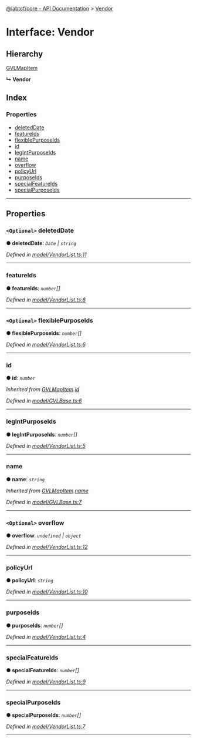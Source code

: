 [@iabtcf/core - API Documentation](../README.md) > [Vendor](../interfaces/vendor.md)

# Interface: Vendor

## Hierarchy

 [GVLMapItem](gvlmapitem.md)

**↳ Vendor**

## Index

### Properties

* [deletedDate](vendor.md#deleteddate)
* [featureIds](vendor.md#featureids)
* [flexiblePurposeIds](vendor.md#flexiblepurposeids)
* [id](vendor.md#id)
* [legIntPurposeIds](vendor.md#legintpurposeids)
* [name](vendor.md#name)
* [overflow](vendor.md#overflow)
* [policyUrl](vendor.md#policyurl)
* [purposeIds](vendor.md#purposeids)
* [specialFeatureIds](vendor.md#specialfeatureids)
* [specialPurposeIds](vendor.md#specialpurposeids)

---

## Properties

<a id="deleteddate"></a>

### `<Optional>` deletedDate

**● deletedDate**: *`Date` \| `string`*

*Defined in [model/VendorList.ts:11](https://github.com/chrispaterson/iabtcf-es/blob/7542805/modules/core/src/model/VendorList.ts#L11)*

___
<a id="featureids"></a>

###  featureIds

**● featureIds**: *`number`[]*

*Defined in [model/VendorList.ts:8](https://github.com/chrispaterson/iabtcf-es/blob/7542805/modules/core/src/model/VendorList.ts#L8)*

___
<a id="flexiblepurposeids"></a>

### `<Optional>` flexiblePurposeIds

**● flexiblePurposeIds**: *`number`[]*

*Defined in [model/VendorList.ts:6](https://github.com/chrispaterson/iabtcf-es/blob/7542805/modules/core/src/model/VendorList.ts#L6)*

___
<a id="id"></a>

###  id

**● id**: *`number`*

*Inherited from [GVLMapItem](gvlmapitem.md).[id](gvlmapitem.md#id)*

*Defined in [model/GVLBase.ts:6](https://github.com/chrispaterson/iabtcf-es/blob/7542805/modules/core/src/model/GVLBase.ts#L6)*

___
<a id="legintpurposeids"></a>

###  legIntPurposeIds

**● legIntPurposeIds**: *`number`[]*

*Defined in [model/VendorList.ts:5](https://github.com/chrispaterson/iabtcf-es/blob/7542805/modules/core/src/model/VendorList.ts#L5)*

___
<a id="name"></a>

###  name

**● name**: *`string`*

*Inherited from [GVLMapItem](gvlmapitem.md).[name](gvlmapitem.md#name)*

*Defined in [model/GVLBase.ts:7](https://github.com/chrispaterson/iabtcf-es/blob/7542805/modules/core/src/model/GVLBase.ts#L7)*

___
<a id="overflow"></a>

### `<Optional>` overflow

**● overflow**: *`undefined` \| `object`*

*Defined in [model/VendorList.ts:12](https://github.com/chrispaterson/iabtcf-es/blob/7542805/modules/core/src/model/VendorList.ts#L12)*

___
<a id="policyurl"></a>

###  policyUrl

**● policyUrl**: *`string`*

*Defined in [model/VendorList.ts:10](https://github.com/chrispaterson/iabtcf-es/blob/7542805/modules/core/src/model/VendorList.ts#L10)*

___
<a id="purposeids"></a>

###  purposeIds

**● purposeIds**: *`number`[]*

*Defined in [model/VendorList.ts:4](https://github.com/chrispaterson/iabtcf-es/blob/7542805/modules/core/src/model/VendorList.ts#L4)*

___
<a id="specialfeatureids"></a>

###  specialFeatureIds

**● specialFeatureIds**: *`number`[]*

*Defined in [model/VendorList.ts:9](https://github.com/chrispaterson/iabtcf-es/blob/7542805/modules/core/src/model/VendorList.ts#L9)*

___
<a id="specialpurposeids"></a>

###  specialPurposeIds

**● specialPurposeIds**: *`number`[]*

*Defined in [model/VendorList.ts:7](https://github.com/chrispaterson/iabtcf-es/blob/7542805/modules/core/src/model/VendorList.ts#L7)*

___


